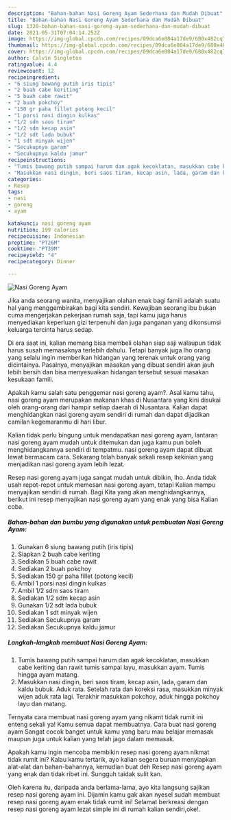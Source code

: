 ```yaml
---
description: "Bahan-bahan Nasi Goreng Ayam Sederhana dan Mudah Dibuat"
title: "Bahan-bahan Nasi Goreng Ayam Sederhana dan Mudah Dibuat"
slug: 1320-bahan-bahan-nasi-goreng-ayam-sederhana-dan-mudah-dibuat
date: 2021-05-31T07:04:14.252Z
image: https://img-global.cpcdn.com/recipes/09dca6e804a17de9/680x482cq70/nasi-goreng-ayam-foto-resep-utama.jpg
thumbnail: https://img-global.cpcdn.com/recipes/09dca6e804a17de9/680x482cq70/nasi-goreng-ayam-foto-resep-utama.jpg
cover: https://img-global.cpcdn.com/recipes/09dca6e804a17de9/680x482cq70/nasi-goreng-ayam-foto-resep-utama.jpg
author: Calvin Singleton
ratingvalue: 4.4
reviewcount: 12
recipeingredient:
- "6 siung bawang putih iris tipis"
- "2 buah cabe keriting"
- "5 buah cabe rawit"
- "2 buah pokchoy"
- "150 gr paha fillet potong kecil"
- "1 porsi nasi dingin kulkas"
- "1/2 sdm saos tiram"
- "1/2 sdm kecap asin"
- "1/2 sdt lada bubuk"
- "1 sdt minyak wijen"
- "Secukupnya garam"
- "Secukupnya kaldu jamur"
recipeinstructions:
- "Tumis bawang putih sampai harum dan agak kecoklatan, masukkan cabe keriting dan rawit tumis sampai layu, masukkan ayam. Tumis hingga ayam matang."
- "Masukkan nasi dingin, beri saos tiram, kecap asin, lada, garam dan kaldu bubuk. Aduk rata. Setelah rata dan koreksi rasa, masukkan minyak wijen aduk rata lagi. Terakhir masukkan pokchoy, aduk hingga pokchoy layu dan matang."
categories:
- Resep
tags:
- nasi
- goreng
- ayam

katakunci: nasi goreng ayam 
nutrition: 199 calories
recipecuisine: Indonesian
preptime: "PT26M"
cooktime: "PT39M"
recipeyield: "4"
recipecategory: Dinner

---
```



![Nasi Goreng Ayam](https://img-global.cpcdn.com/recipes/09dca6e804a17de9/680x482cq70/nasi-goreng-ayam-foto-resep-utama.jpg)

Jika anda seorang wanita, menyajikan olahan enak bagi famili adalah suatu hal yang menggembirakan bagi kita sendiri. Kewajiban seorang ibu bukan cuma mengerjakan pekerjaan rumah saja, tapi kamu juga harus menyediakan keperluan gizi terpenuhi dan juga panganan yang dikonsumsi keluarga tercinta harus sedap.

Di era  saat ini, kalian memang bisa membeli olahan siap saji walaupun tidak harus susah memasaknya terlebih dahulu. Tetapi banyak juga lho orang yang selalu ingin memberikan hidangan yang terenak untuk orang yang dicintainya. Pasalnya, menyajikan masakan yang dibuat sendiri akan jauh lebih bersih dan bisa menyesuaikan hidangan tersebut sesuai masakan kesukaan famili. 



Apakah kamu salah satu penggemar nasi goreng ayam?. Asal kamu tahu, nasi goreng ayam merupakan makanan khas di Nusantara yang kini disukai oleh orang-orang dari hampir setiap daerah di Nusantara. Kalian dapat menghidangkan nasi goreng ayam sendiri di rumah dan dapat dijadikan camilan kegemaranmu di hari libur.

Kalian tidak perlu bingung untuk mendapatkan nasi goreng ayam, lantaran nasi goreng ayam mudah untuk ditemukan dan juga kamu pun boleh menghidangkannya sendiri di tempatmu. nasi goreng ayam dapat dibuat lewat bermacam cara. Sekarang telah banyak sekali resep kekinian yang menjadikan nasi goreng ayam lebih lezat.

Resep nasi goreng ayam juga sangat mudah untuk dibikin, lho. Anda tidak usah repot-repot untuk memesan nasi goreng ayam, tetapi Kalian mampu menyajikan sendiri di rumah. Bagi Kita yang akan menghidangkannya, berikut ini resep menyajikan nasi goreng ayam yang enak yang bisa Kalian coba.

<!--inarticleads1-->

##### Bahan-bahan dan bumbu yang digunakan untuk pembuatan Nasi Goreng Ayam:

1. Gunakan 6 siung bawang putih (iris tipis)
1. Siapkan 2 buah cabe keriting
1. Sediakan 5 buah cabe rawit
1. Sediakan 2 buah pokchoy
1. Sediakan 150 gr paha fillet (potong kecil)
1. Ambil 1 porsi nasi dingin kulkas
1. Ambil 1/2 sdm saos tiram
1. Sediakan 1/2 sdm kecap asin
1. Gunakan 1/2 sdt lada bubuk
1. Sediakan 1 sdt minyak wijen
1. Sediakan Secukupnya garam
1. Sediakan Secukupnya kaldu jamur




<!--inarticleads2-->

##### Langkah-langkah membuat Nasi Goreng Ayam:

1. Tumis bawang putih sampai harum dan agak kecoklatan, masukkan cabe keriting dan rawit tumis sampai layu, masukkan ayam. Tumis hingga ayam matang.
1. Masukkan nasi dingin, beri saos tiram, kecap asin, lada, garam dan kaldu bubuk. Aduk rata. Setelah rata dan koreksi rasa, masukkan minyak wijen aduk rata lagi. Terakhir masukkan pokchoy, aduk hingga pokchoy layu dan matang.




Ternyata cara membuat nasi goreng ayam yang nikamt tidak rumit ini enteng sekali ya! Kamu semua dapat membuatnya. Cara buat nasi goreng ayam Sangat cocok banget untuk kamu yang baru mau belajar memasak maupun juga untuk kalian yang telah jago dalam memasak.

Apakah kamu ingin mencoba membikin resep nasi goreng ayam nikmat tidak rumit ini? Kalau kamu tertarik, ayo kalian segera buruan menyiapkan alat-alat dan bahan-bahannya, kemudian buat deh Resep nasi goreng ayam yang enak dan tidak ribet ini. Sungguh taidak sulit kan. 

Oleh karena itu, daripada anda berlama-lama, ayo kita langsung sajikan resep nasi goreng ayam ini. Dijamin kamu gak akan nyesel sudah membuat resep nasi goreng ayam enak tidak rumit ini! Selamat berkreasi dengan resep nasi goreng ayam lezat simple ini di rumah kalian sendiri,oke!.

